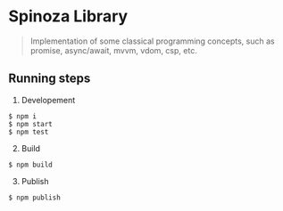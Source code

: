 # Spinoza Library
> Implementation of some classical programming concepts, such as promise, async/await, mvvm, vdom, csp, etc.


## Running steps

1. Developement
```shell
$ npm i
$ npm start
$ npm test
```

2. Build
```shell
$ npm build
```

3. Publish
```shell
$ npm publish
```